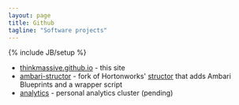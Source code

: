```yaml
---
layout: page
title: Github
tagline: "Software projects"
---
```

{% include JB/setup %}


  * [thinkmassive.github.io](https://github.com/thinkmassive/thinkmassive.github.io) - this site
  * [ambari-structor](https://github.com/thinkmassive/structor) - fork of Hortonworks' <a href="https://github.com/hortonworks/structor">structor</a> that adds Ambari Blueprints and a wrapper script
  * [analytics](http://github) - personal analytics cluster (pending)
